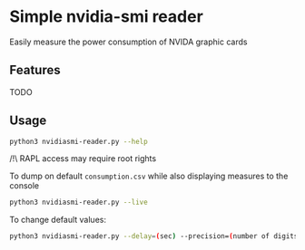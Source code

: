 # Simple nvidia-smi reader 

Easily measure the power consumption of NVIDA graphic cards

## Features

TODO

## Usage

```bash
python3 nvidiasmi-reader.py --help
```

/!\ RAPL access may require root rights

To dump on default ```consumption.csv``` while also displaying measures to the console
```bash
python3 nvidiasmi-reader.py --live
```

To change default values:
```bash
python3 nvidiasmi-reader.py --delay=(sec) --precision=(number of digits) --output=consumption.csv
```

